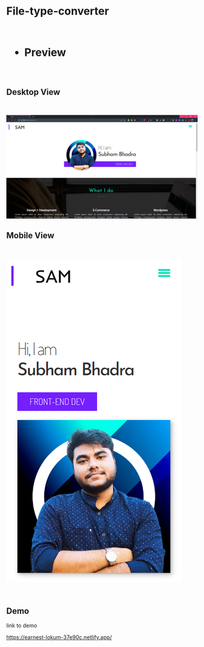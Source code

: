 # File-type-converter

<br>

<h1>
  
- Preview

</h1>
  

  
<br>

## Desktop View

<br>

![App Screenshot](https://github.com/subham-04/Portfolio/blob/main/pp.png)

## Mobile View

<br>

![App Screenshot](https://github.com/subham-04/Portfolio/blob/main/mobile.png)

<br>

## Demo

link to demo

https://earnest-lokum-37e90c.netlify.app/
